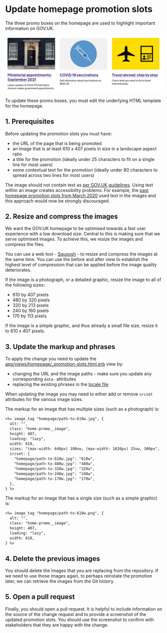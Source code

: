 # Update homepage promotion slots

The three promo boxes on the homepage are used to highlight important information on GOV.UK.

![Example image of promotion slots on GOV.UK homepage](images/homepage-promotion-slots.jpg)

To update these promo boxes, you must edit the underlying HTML template for the homepage.

## 1. Prerequisites

Before updating the promotion slots you must have:

- the URL of the page that is being promoted
- an image that is at least 610 x 407 pixels in size in a landscape aspect ratio
- a title for the promotion (ideally under 25 characters to fit on a single line for most users)
- some contextual text for the promotion (ideally under 80 characters to spread across two lines for most users)

The image should not contain text as [per GOV.UK guidelines](https://www.gov.uk/guidance/content-design/images). Using text within an image creates accessibility problems. For example, the [past homepage promotion slots from March 2020](https://github.com/alphagov/frontend/pull/2292) used text in the images and this approach would now be strongly discouraged.

## 2. Resize and compress the images

We want the GOV.UK homepage to be optimised towards a fast user experience with a low download size. Central to this is making sure that we serve optimised images. To achieve this, we resize the images and compress the files.

You can use a web tool - [Squoosh](https://squoosh.app/) - to resize and compress the images at the same time. You can use the before and after view to establish the highest level of compression that can be applied before the image quality deteriorates.

If the image is a photograph, or a detailed graphic, resize the image to all of the following sizes:

- 610 by 407 pixels
- 480 by 320 pixels
- 320 by 213 pixels
- 240 by 160 pixels
- 170 by 113 pixels

If the image is a simple graphic, and thus already a small file size, resize it to 610 x 407 pixels.

## 3. Update the markup and phrases

To apply the change you need to update the [app/views/homepage/_promotion-slots.html.erb](../app/views/homepage/_promotion-slots.html.erb) view by:

- changing the URL and the image paths - make sure you update any corresponding `data-` attributes
- replacing the existing phrases in the [locale file](../config/locales/en.yml)

When updating the image you may need to either add or remove `srcset` attributes for the various image sizes.

The markup for an image that has multiple sizes (such as a photograph) is:

```erb
<%= image_tag "homepage/path-to-610w.jpg", {
  alt: "",
  class: "home-promo__image",
  height: 407,
  loading: "lazy",
  width: 610,
  sizes: "(max-width: 640px) 100vw, (max-width: 1020px) 33vw, 300px",
  srcset: {
    "homepage/path-to-610w.jpg": "610w",
    "homepage/path-to-480w.jpg": "480w",
    "homepage/path-to-320w.jpg": "320w",
    "homepage/path-to-240w.jpg": "240w",
    "homepage/path-to-170w.jpg": "170w",
  },
} %>
```

The markup for an image that has a single size (such as a simple graphic) is:

```erb
<%= image_tag "homepage/path-to-610w.png", {
  alt: "",
  class: "home-promo__image",
  height: 407,
  loading: "lazy",
  width: 610,
} %>
```

## 4. Delete the previous images

You should delete the images that you are replacing from the repository. If we need to use those images again, to perhaps reinstate the promotion later, we can retrieve the images from the Git history.

## 5. Open a pull request

Finally, you should open a pull request. It is helpful to include information on the source of the change request and to provide a screenshot of the updated promotion slots. You should use the screenshot to confirm with stakeholders that they are happy with the change.

